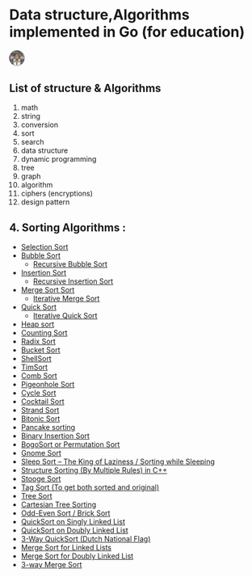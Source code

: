 # Data structure,Algorithms implemented in Go (for education)
<img  alt="go-pic" width="30px" src="./0.icons/n.png" />


[comment]: <> (Data structure, Ciphers, Conversions,Design Patterns,Dynamic Programming,Genetic Algorithm,)

[comment]: <> (Graphs,Tree,Math,Search, Sorts, String)

## List of structure & Algorithms

  1. math
  2. string
  3. conversion 
  4. sort
  5. search
  6. data structure
  7. dynamic programming
  8. tree
  9. graph 
  10. algorithm 
  11. ciphers (encryptions)
  12. design pattern
## 4. Sorting Algorithms :
* [Selection Sort](./1.Sort/1.SelectionSort.go) <br>
* [Bubble Sort](./1.Sort/2.bubbleSort.go) <br>
  * [Recursive Bubble Sort](./1.Sort/3.RecursiveBubbleSort.go) <br>
* [Insertion Sort](./1.Sort/4.InsertionSort.go) <br>
  * [Recursive Insertion Sort](./1.Sort/5.RecursiveInsertionSort.go) <br>
* [ Merge Sort Sort](./1.Sort/6.MergeSort.go) <br>
  * [Iterative Merge Sort](./1.Sort/7.IterativeMergeSort.go) <br>
* [Quick Sort ](./1.Sort/8.QuickSort.go) <br>
  * [Iterative Quick Sort](./1.Sort/9.IterativeQuickSort.go) <br>
* [Heap sort](./1.Sort/10.HeapSort.go) <br>
* [Counting Sort](./1.Sort/11.CountingSort.go) <br>
* [Radix Sort](./1.Sort/12.RedixSort.go) <br>
* [Bucket Sort](./1.Sort/13.BucketSort.go) <br>
* [ShellSort](./1.Sort/14.ShellSort.go) <br>
* [TimSort](./1.Sort/15.TimSort.go) <br>
* [Comb Sort](./1.Sort/16.CombSort.go) <br>
* [Pigeonhole Sort ](./1.Sort/17.PigeonholeSort.go) <br>
* [Cycle Sort](./1.Sort/18.CycleSort.go) <br>
* [Cocktail Sort](./1.Sort/19.CocktailSort.go) <br>
* [Strand Sort](./1.Sort/20.StrandSort.go) <br>
* [Bitonic Sort](./1.Sort/21.BitonicSort.go) <br>
* [Pancake sorting](./1.Sort/1.SelectionSort.go) <br>
* [Binary Insertion Sort](./1.Sort/1.SelectionSort.go) <br>
* [BogoSort or Permutation Sort](./1.Sort/1.SelectionSort.go) <br>
* [Gnome Sort](./1.Sort/1.SelectionSort.go) <br>
* [Sleep Sort – The King of Laziness / Sorting while Sleeping](./1.Sort/1.SelectionSort.go) <br>
* [Structure Sorting (By Multiple Rules) in C++](./1.Sort/1.SelectionSort.go) <br>
* [Stooge Sort](./1.Sort/1.SelectionSort.go) <br>
* [Tag Sort (To get both sorted and original)](./1.Sort/1.SelectionSort.go) <br>
* [Tree Sort](./1.Sort/1.SelectionSort.go) <br>
* [Cartesian Tree Sorting](./1.Sort/1.SelectionSort.go) <br>
* [Odd-Even Sort / Brick Sort](./1.Sort/1.SelectionSort.go) <br>
* [QuickSort on Singly Linked List](./1.Sort/1.SelectionSort.go) <br>
* [QuickSort on Doubly Linked List](./1.Sort/1.SelectionSort.go) <br>
* [3-Way QuickSort (Dutch National Flag)](./1.Sort/1.SelectionSort.go) <br>
* [Merge Sort for Linked Lists](./1.Sort/1.SelectionSort.go) <br>
* [Merge Sort for Doubly Linked List](./1.Sort/1.SelectionSort.go) <br>
* [3-way Merge Sort](./1.Sort/1.SelectionSort.go) <br>

[comment]: <> (* [Selection]&#40;./1.Sort/1.SelectionSort.go&#41; <br>)

 
  

